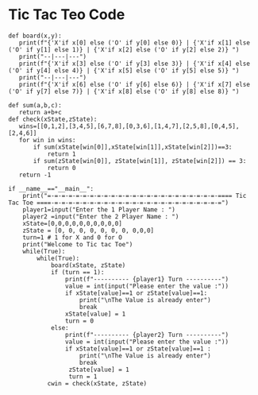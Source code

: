 # Tic Tac Teo Code
                           
    def board(x,y):
       print(f"{'X'if x[0] else ('O' if y[0] else 0)} | {'X'if x[1] else ('O' if y[1] else 1)} | {'X'if x[2] else ('O' if y[2] else 2)} ")
       print("--|---|---")
       print(f"{'X'if x[3] else ('O' if y[3] else 3)} | {'X'if x[4] else ('O' if y[4] else 4)} | {'X'if x[5] else ('O' if y[5] else 5)} ")
       print("--|---|---")
       print(f"{'X'if x[6] else ('O' if y[6] else 6)} | {'X'if x[7] else ('O' if y[7] else 7)} | {'X'if x[8] else ('O' if y[8] else 8)} ")

    def sum(a,b,c):
       return a+b+c
    def check(xState,zState):
       wins=[[0,1,2],[3,4,5],[6,7,8],[0,3,6],[1,4,7],[2,5,8],[0,4,5],[2,4,6]]
       for win in wins:
           if sum(xState[win[0]],xState[win[1]],xState[win[2]])==3:
               return 1
           if sum(zState[win[0]], zState[win[1]], zState[win[2]]) == 3:
               return 0
       return -1

    if __name__=="__main__":
        print("=-=-=-=-=-=-=-=-=-=-=-=-=-=-=-=-=-=-=-=-=-=-=-=-==== Tic Tac Toe ====-=-=-=-=-=-=-=-=-=-=-=-=-=-=-=-=-=-=-=-=-=-=-=-=")
        player1=input("Enter the 1 Player Name : ")
        player2 =input("Enter the 2 Player Name : ")
        xState=[0,0,0,0,0,0,0,0,0,0]
        zState = [0, 0, 0, 0, 0, 0, 0, 0,0,0]
        turn=1 # 1 for X and 0 for O
        print("Welcome to Tic tac Toe")
        while(True):
            while(True):
                board(xState, zState)
                if (turn == 1):
                    print(f"---------- {player1} Turn ----------")
                    value = int(input("Please enter the value :"))
                    if xState[value]==1 or zState[value]==1:
                        print("\nThe Value is already enter")
                        break
                    xState[value] = 1
                    turn = 0
                else:
                    print(f"---------- {player2} Turn ----------")
                    value = int(input("Please enter the value :"))
                    if xState[value]==1 or zState[value]==1 :
                        print("\nThe Value is already enter")
                        break
                     zState[value] = 1
                     turn = 1
               cwin = check(xState, zState)
